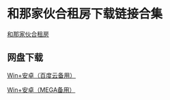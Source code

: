# 和那家伙合租房下载链接合集

[和那家伙合租房](gameSlug://Shared-House)

## 网盘下载

[Win+安卓（百度云备用）](https://pan.baidu.com/s/1ffm1EPNoD4x6oynDV3HmLQ?pwd=xehs)

[Win+安卓（MEGA备用）](https://mega.nz/folder/75UA1IJT#9yKNgFRmNzoU9QqbznklGQ)
